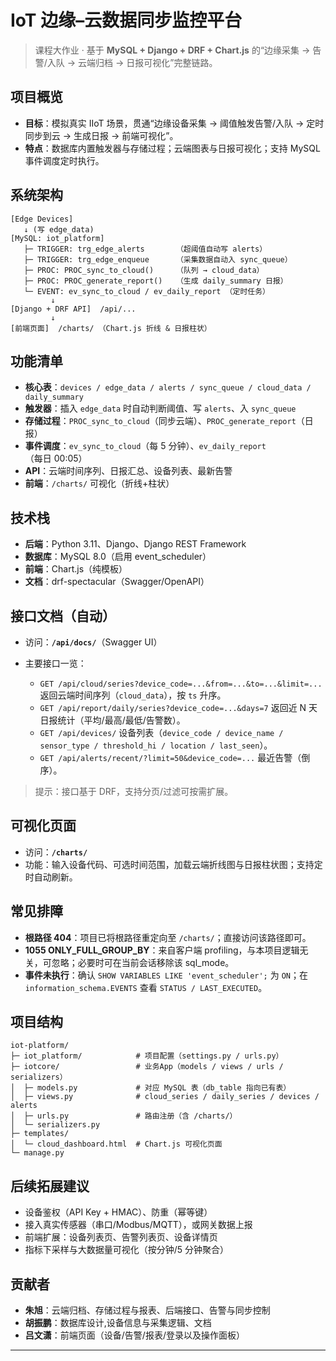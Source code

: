 # IoT 边缘–云数据同步监控平台

> 课程大作业 · 基于 **MySQL + Django + DRF + Chart.js** 的“边缘采集 → 告警/入队 → 云端归档 → 日报可视化”完整链路。

## 项目概览

* **目标**：模拟真实 IIoT 场景，贯通“边缘设备采集 → 阈值触发告警/入队 → 定时同步到云 → 生成日报 → 前端可视化”。
* **特点**：数据库内置触发器与存储过程；云端图表与日报可视化；支持 MySQL 事件调度定时执行。

## 系统架构

```
[Edge Devices] 
   ↓ (写 edge_data)
[MySQL: iot_platform]
   ├─ TRIGGER: trg_edge_alerts       （超阈值自动写 alerts）
   ├─ TRIGGER: trg_edge_enqueue      （采集数据自动入 sync_queue）
   ├─ PROC: PROC_sync_to_cloud()     （队列 → cloud_data）
   ├─ PROC: PROC_generate_report()   （生成 daily_summary 日报）
   └─ EVENT: ev_sync_to_cloud / ev_daily_report （定时任务）
         ↓
[Django + DRF API]  /api/...
         ↓
[前端页面]  /charts/ （Chart.js 折线 & 日报柱状）
```

## 功能清单

* **核心表**：`devices / edge_data / alerts / sync_queue / cloud_data / daily_summary`
* **触发器**：插入 `edge_data` 时自动判断阈值、写 `alerts`、入 `sync_queue`
* **存储过程**：`PROC_sync_to_cloud`（同步云端）、`PROC_generate_report`（日报）
* **事件调度**：`ev_sync_to_cloud`（每 5 分钟）、`ev_daily_report`（每日 00:05）
* **API**：云端时间序列、日报汇总、设备列表、最新告警
* **前端**：`/charts/` 可视化（折线+柱状）

## 技术栈

* **后端**：Python 3.11、Django、Django REST Framework
* **数据库**：MySQL 8.0（启用 event\_scheduler）
* **前端**：Chart.js（纯模板）
* **文档**：drf-spectacular（Swagger/OpenAPI）

## 接口文档（自动）

* 访问：**`/api/docs/`**（Swagger UI）
* 主要接口一览：

  * `GET /api/cloud/series?device_code=...&from=...&to=...&limit=...`
    返回云端时间序列（`cloud_data`），按 `ts` 升序。
  * `GET /api/report/daily/series?device_code=...&days=7`
    返回近 N 天日报统计（平均/最高/最低/告警数）。
  * `GET /api/devices/`
    设备列表（`device_code / device_name / sensor_type / threshold_hi / location / last_seen`）。
  * `GET /api/alerts/recent/?limit=50&device_code=...`
    最近告警（倒序）。

> 提示：接口基于 DRF，支持分页/过滤可按需扩展。

## 可视化页面

* 访问：**`/charts/`**
* 功能：输入设备代码、可选时间范围，加载云端折线图与日报柱状图；支持定时自动刷新。

## 常见排障

* **根路径 404**：项目已将根路径重定向至 `/charts/`；直接访问该路径即可。
* **1055 ONLY\_FULL\_GROUP\_BY**：来自客户端 profiling，与本项目逻辑无关，可忽略；必要时可在当前会话移除该 sql\_mode。
* **事件未执行**：确认 `SHOW VARIABLES LIKE 'event_scheduler';` 为 `ON`；在 `information_schema.EVENTS` 查看 `STATUS / LAST_EXECUTED`。


## 项目结构

```
iot-platform/
├─ iot_platform/            # 项目配置（settings.py / urls.py）
├─ iotcore/                 # 业务App（models / views / urls / serializers）
│  ├─ models.py             # 对应 MySQL 表（db_table 指向已有表）
│  ├─ views.py              # cloud_series / daily_series / devices / alerts
│  ├─ urls.py               # 路由注册（含 /charts/）
│  └─ serializers.py
├─ templates/
│  └─ cloud_dashboard.html  # Chart.js 可视化页面
└─ manage.py
```

## 后续拓展建议

* 设备鉴权（API Key + HMAC）、防重（幂等键）
* 接入真实传感器（串口/Modbus/MQTT），或网关数据上报
* 前端扩展：设备列表页、告警列表页、设备详情页
* 指标下采样与大数据量可视化（按分钟/5 分钟聚合）


## 贡献者

* **朱旭**：云端归档、存储过程与报表、后端接口、告警与同步控制
* **胡振鹏**：数据库设计,设备信息与采集逻辑、文档
* **吕文潇**：前端页面（设备/告警/报表/登录以及操作面板）

---

